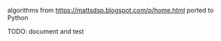 algorithms from https://mattsdsp.blogspot.com/p/home.html ported to Python

TODO: document and test

